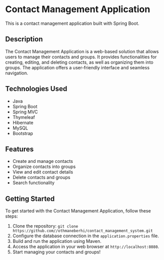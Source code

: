 # Contact Management Application

This is a contact management application built with Spring Boot.

## Description

The Contact Management Application is a web-based solution that allows users to manage their contacts and groups. It provides functionalities for creating, editing, and deleting contacts, as well as organizing them into groups. The application offers a user-friendly interface and seamless navigation.

## Technologies Used

- Java
- Spring Boot
- Spring MVC
- Thymeleaf
- Hibernate
- MySQL
- Bootstrap

## Features

- Create and manage contacts
- Organize contacts into groups
- View and edit contact details
- Delete contacts and groups
- Search functionality

## Getting Started

To get started with the Contact Management Application, follow these steps:

1. Clone the repository: `git clone https://github.com//othmaneberhi/contact_management_system.git`
2. Configure the database connection in the `application.properties` file.
3. Build and run the application using Maven.
4. Access the application in your web browser at `http://localhost:8080`.
5. Start managing your contacts and groups!
